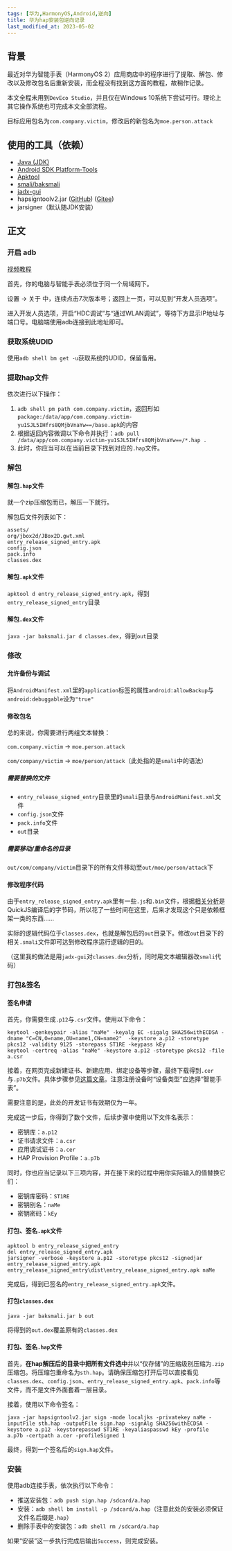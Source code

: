 ```yaml
---
tags: [华为,HarmonyOS,Android,逆向]
title: 华为hap安装包逆向记录
last_modified_at: 2023-05-02
---
```


## 背景

最近对华为智能手表（HarmonyOS 2）应用商店中的程序进行了提取、解包、修改以及修改包名后重新安装，而全程没有找到这方面的教程，故稍作记录。

本文全程未用到`DevEco Studio`，并且仅在Windows 10系统下尝试可行。理论上其它操作系统也可完成本文全部流程。

目标应用包名为`com.company.victim`，修改后的新包名为`moe.person.attack`

## 使用的工具（依赖）

- [Java (JDK)](https://www.oracle.com/java/technologies/downloads/#java20)
- [Android SDK Platform-Tools](https://developer.android.google.cn/studio/releases/platform-tools?hl=zh-cn#downloads)
- [Apktool](https://ibotpeaches.github.io/Apktool/install)
- [smali/baksmali](https://github.com/JesusFreke/smali)
- [jadx-gui](https://github.com/skylot/jadx/releases/latest)
- hapsigntoolv2.jar ([GitHub](https://github.com/openharmony/signcenter_tool/raw/master/hapsigntool/hapsigntoolv2.jar)) ([Gitee](https://gitee.com/openharmony/signcenter_tool/raw/master/hapsigntool/hapsigntoolv2.jar))
- jarsigner（默认随JDK安装）

## 正文

### 开启 adb

[视频教程](https://www.bilibili.com/video/BV1iZ4y12775)

首先，你的电脑与智能手表必须位于同一个局域网下。

设置 -> 关于 中，连续点击7次版本号；返回上一页，可以见到“开发人员选项”。

进入开发人员选项，开启“HDC调试”与“通过WLAN调试”，等待下方显示IP地址与端口号。电脑端使用adb连接到此地址即可。

### 获取系统UDID

使用`adb shell bm get -u`获取系统的UDID，保留备用。

### 提取hap文件

依次进行以下操作：
 1. `adb shell pm path com.company.victim`，返回形如`package:/data/app/com.company.victim-yu1SJL5IHfrs8QMjbVnaYw==/base.apk`的内容
 2. 根据返回内容微调以下命令并执行：`adb pull /data/app/com.company.victim-yu1SJL5IHfrs8QMjbVnaYw==/*.hap .`
 3. 此时，你应当可以在当前目录下找到对应的`.hap`文件。
 
### 解包
 
#### 解包`.hap`文件
 
就一个zip压缩包而已，解压一下就行。

解包后文件列表如下：

```plain
assets/
org/jbox2d/JBox2D.gwt.xml
entry_release_signed_entry.apk
config.json
pack.info
classes.dex
```

#### 解包`.apk`文件

`apktool d entry_release_signed_entry.apk`，得到`entry_release_signed_entry`目录

#### 解包`.dex`文件

`java -jar baksmali.jar d classes.dex`，得到`out`目录

### 修改

#### 允许备份与调试

将`AndroidManifest.xml`里的`application`标签的属性`android:allowBackup`与`android:debuggable`设为`"true"`

#### 修改包名

总的来说，你需要进行两组文本替换：

`com.company.victim` -> `moe.person.attack`

`com/company/victim` -> `moe/person/attack`（此处指的是`smali`中的语法）

##### 需要替换的文件

- `entry_release_signed_entry`目录里的`smali`目录与`AndroidManifest.xml`文件
- `config.json`文件
- `pack.info`文件
- `out`目录

##### 需要移动/重命名的目录

`out/com/company/victim`目录下的所有文件移动至`out/moe/person/attack`下

#### 修改程序代码

由于`entry_release_signed_entry.apk`里有一些`.js`和`.bin`文件，根据[相关分析](https://www.bandbbs.cn/threads/3936)是QuickJS编译后的字节码，所以花了一些时间在这里，后来才发现这个只是依赖框架一类的东西……

实际的逻辑代码位于`classes.dex`，也就是解包后的`out`目录下。修改`out`目录下的相关`.smali`文件即可达到修改程序运行逻辑的目的。

（这里我的做法是用`jadx-gui`对`classes.dex`分析，同时用文本编辑器改`smali`代码）

### 打包&签名

#### 签名申请

首先，你需要生成`.p12`与`.csr`文件。使用以下命令：

```shell
keytool -genkeypair -alias "naMe" -keyalg EC -sigalg SHA256withECDSA -dname "C=CN,O=name,OU=name1,CN=name2"  -keystore a.p12 -storetype pkcs12 -validity 9125 -storepass ST1RE -keypass kEy
keytool -certreq -alias "naMe" -keystore a.p12 -storetype pkcs12 -file a.csr
```

接着，在网页完成新建证书、新建应用、绑定设备等步骤，最终下载得到`.cer`与`.p7b`文件。具体步骤参见[这篇文章](https://zhuanlan.zhihu.com/p/377931066)。注意注册设备时“设备类型”应选择“智能手表”。

需要注意的是，此处的开发证书有效期仅为一年。

完成这一步后，你得到了数个文件，后续步骤中使用以下文件名表示：

- 密钥库：`a.p12`
- 证书请求文件：`a.csr`
- 应用调试证书：`a.cer`
- HAP Provision Profile：`a.p7b`

同时，你也应当记录以下三项内容，并在接下来的过程中用你实际输入的值替换它们：

- 密钥库密码：`ST1RE`
- 密钥别名：`naMe`
- 密钥密码：`kEy`

#### 打包、签名`.apk`文件

```shell
apktool b entry_release_signed_entry
del entry_release_signed_entry.apk
jarsigner -verbose -keystore a.p12 -storetype pkcs12 -signedjar entry_release_signed_entry.apk entry_release_signed_entry\dist\entry_release_signed_entry.apk naMe
```

完成后，得到已签名的`entry_release_signed_entry.apk`文件。

#### 打包`classes.dex`

`java -jar baksmali.jar b out`

将得到的`out.dex`覆盖原有的`classes.dex`

#### 打包、签名`.hap`文件

首先，**在hap解压后的目录中把所有文件选中**并以“仅存储”的压缩级别压缩为`.zip`压缩包。将压缩包重命名为`sth.hap`。请确保压缩包打开后可以直接看见`classes.dex`、`config.json`、`entry_release_signed_entry.apk`、`pack.info`等文件，而不是文件外面套着一层目录。

接着，使用以下命令签名：

```shell
java -jar hapsigntoolv2.jar sign -mode localjks -privatekey naMe -inputFile sth.hap -outputFile sign.hap -signAlg SHA256withECDSA -keystore a.p12 -keystorepasswd ST1RE -keyaliaspasswd kEy -profile a.p7b -certpath a.cer -profileSigned 1
```

最终，得到一个签名后的`sign.hap`文件。

### 安装

使用adb连接手表，依次执行以下命令：

- 推送安装包：`adb push sign.hap /sdcard/a.hap`
- 安装：`adb shell bm install -p /sdcard/a.hap`（注意此处的安装必须保证文件名后缀是`.hap`）
- 删除手表中的安装包：`adb shell rm /sdcard/a.hap`

如果“安装”这一步执行完成后输出`Success`，则完成安装。

